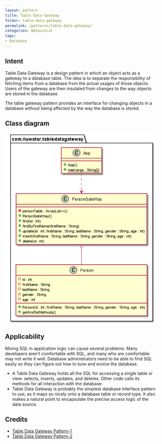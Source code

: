 ```yaml
---  
layout: pattern  
title: Table Data Gateway
folder: table-data-gateway 
permalink: /patterns/table-data-gateway/  
categories: Behavioral
tags:
- Database
---  
```


## Intent
Table Data Gateway is a design pattern in which an object acts as a gateway to a database table. The idea is to separate the responsibility of fetching items from a database from the actual usages of those objects. Users of the gateway are then insulated from changes to the way objects are stored in the database.

The table gateway pattern provides an interface for changing objects in a database without being affected by the way the database is stored.
## Class diagram
![alt text](./etc/table-data-gateway.urm.png "Table Data Gateway pattern class diagram")

## Applicability
Mixing SQL in application logic can cause several problems. Many developers aren't comfortable with SQL, and many who are comfortable may not write it well. Database administrators need to be able to find SQL easily so they can figure out how to tune and evolve the database.

-   A Table Data Gateway holds all the SQL for accessing a single table or view: selects, inserts, updates, and deletes. Other code calls its methods for all interaction with the database.
-   Table Data Gateway is probably the simplest database interface pattern to use, as it maps so nicely onto a database table or record type. It also makes a natural point to encapsulate the precise access logic of the data source.

## Credits

* [Table Data Gateway Pattern-1]([https://www.sourcecodeexamples.net/2018/04/table-data-gateway.html](https://www.sourcecodeexamples.net/2018/04/table-data-gateway.html))
* [Table Data Gateway Pattern-2]([https://www.martinfowler.com/eaaCatalog/tableDataGateway.html](https://www.martinfowler.com/eaaCatalog/tableDataGateway.html))

